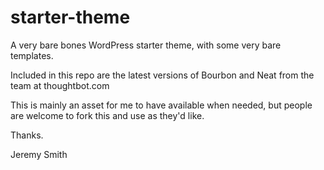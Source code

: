 # starter-theme
A very bare bones WordPress starter theme, with some very bare templates.

Included in this repo are the latest versions of Bourbon and Neat from the team at thoughtbot.com


This is mainly an asset for me to have available when needed, but people are welcome to fork this and use as they'd like.

Thanks.

Jeremy Smith
